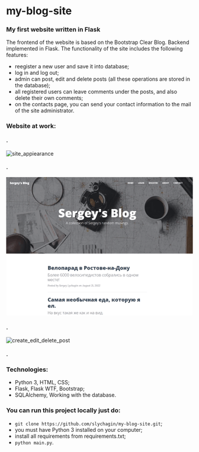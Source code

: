 # my-blog-site
### My first website written in Flask

The frontend of the website is based on the Bootstrap Clear Blog. Backend implemented in Flask.
The functionality of the site includes the following features:
- reegister a new user and save it into database;
- log in and log out;
- admin can post, edit and delete posts (all these operations are stored in the database);
- all registered users can leave comments under the posts, and also delete their own comments;
- on the contacts page, you can send your contact information to the mail of the site administrator.

### Website at work:

#### .
![site_appiearance](https://github.com/slychagin/lychagin-blog-site/blob/master/gifs/Site%20appearance.gif)

#### .
![registration_login](https://github.com/slychagin/lychagin-blog-site/blob/master/gifs/Registration%20and%20log%20in.gif)



#### .
![create_edit_delete_post](https://github.com/slychagin/lychagin-blog-site/blob/master/gifs/Create%20edit%20delete%20post.gif)

#### .




### Technologies:
- Python 3, HTML, CSS;
- Flask, Flask WTF, Bootstrap;
- SQLAlchemy, Working with the database.

### You can run this project locally just do:
- `git clone https://github.com/slychagin/my-blog-site.git`;
- you must have Python 3 installed on your computer;
- install all requirements from requirements.txt;
- `python main.py`.
